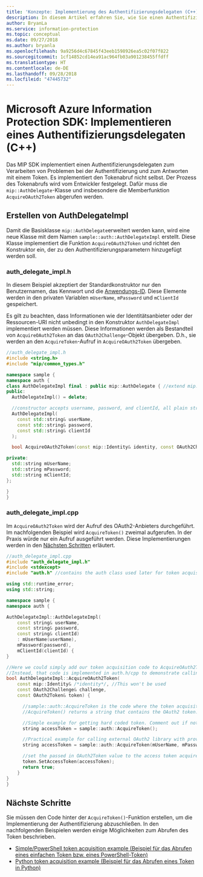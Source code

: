 ```yaml
---
title: 'Konzepte: Implementierung des Authentifizierungsdelegaten (C++)'
description: In diesem Artikel erfahren Sie, wie Sie einen Authentifizierungsdelegaten in C++ implementieren.
author: BryanLa
ms.service: information-protection
ms.topic: conceptual
ms.date: 09/27/2018
ms.author: bryanla
ms.openlocfilehash: 9a9256d4c67845f43eeb1598926ea5c02f07f822
ms.sourcegitcommit: 1cf14852cd14ea91ac964fb03a901238455ffdff
ms.translationtype: HT
ms.contentlocale: de-DE
ms.lasthandoff: 09/28/2018
ms.locfileid: "47445732"
---
```

# <a name="microsoft-information-protection-sdk---implementing-an-authentication-delegate-c"></a>Microsoft Azure Information Protection SDK: Implementieren eines Authentifizierungsdelegaten (C++)

Das MIP SDK implementiert einen Authentifizierungsdelegaten zum Verarbeiten von Problemen bei der Authentifizierung und zum Antworten mit einem Token. Es implementiert den Tokenabruf nicht selbst. Der Prozess des Tokenabrufs wird vom Entwickler festgelegt. Dafür muss die `mip::AuthDelegate`-Klasse und insbesondere die Memberfunktion `AcquireOAuth2Token` abgerufen werden.

## <a name="building-authdelegateimpl"></a>Erstellen von AuthDelegateImpl

Damit die Basisklasse `mip::AuthDelegate`erweitert werden kann, wird eine neue Klasse mit dem Namen `sample::auth::AuthDelegateImpl` erstellt. Diese Klasse implementiert die Funktion `AcquireOAuth2Token` und richtet den Konstruktor ein, der zu den Authentifizierungsparametern hinzugefügt werden soll.

### <a name="authdelegateimplh"></a>auth_delegate_impl.h

In diesem Beispiel akzeptiert der Standardkonstruktor nur den Benutzernamen, das Kennwort und die [Anwendungs-ID](/azure/active-directory/develop/developer-glossary.md#application-id-client-id). Diese Elemente werden in den privaten Variablen `mUserName`, `mPassword` und `mClientId` gespeichert.

Es gilt zu beachten, dass Informationen wie der Identitätsanbieter oder der Ressourcen-URI nicht unbedingt in den Konstruktor `AuthDelegateImpl` implementiert werden müssen. Diese Informationen werden als Bestandteil von `AcquireOAuth2Token` an das `OAuth2Challenge`-Objekt übergeben. D.h., sie werden an den `AcquireToken`-Aufruf in `AcquireOAuth2Token` übergeben.

```cpp
//auth_delegate_impl.h
#include <string.h>
#include "mip/common_types.h"

namespace sample {
namespace auth {
class AuthDelegateImpl final : public mip::AuthDelegate { //extend mip::AuthDelegate base class
public:
  AuthDelegateImpl() = delete;

  //constructor accepts username, password, and clientId, all plain strings.
  AuthDelegateImpl(
    const std::string& userName,
    const std::string& password,
    const std::string& clientId
  );

  bool AcquireOAuth2Token(const mip::Identity& identity, const OAuth2Challenge& challenge, OAuth2Token& token) override;

private:
  std::string mUserName;
  std::string mPassword;
  std::string mClientId;
};

}
}
```

### <a name="authdelegateimplcpp"></a>auth_delegate_impl.cpp

Im `AcquireOAuth2Token` wird der Aufruf des OAuth2-Anbieters durchgeführt. Im nachfolgenden Beispiel wird `AcquireToken()` zweimal aufgerufen. In der Praxis würde nur ein Aufruf ausgeführt werden. Diese Implementierungen werden in den [Nächsten Schritten](#next-steps) erläutert.

```cpp
//auth_delegate_impl.cpp
#include "auth_delegate_impl.h"
#include <stdexcept>
#include "auth.h" //contains the auth class used later for token acquisition

using std::runtime_error;
using std::string;

namespace sample {
namespace auth {

AuthDelegateImpl::AuthDelegateImpl(
    const string& userName,
    const string& password,
    const string& clientId)
    : mUserName(userName),
    mPassword(password),
    mClientId(clientId) {
}

//Here we could simply add our token acquisition code to AcquireOAuth2Token
//Instead, that code is implemented in auth.h/cpp to demonstrate calling an external library
bool AuthDelegateImpl::AcquireOAuth2Token(
    const mip::Identity& /*identity*/, //This won't be used
    const OAuth2Challenge& challenge,
    const OAuth2Token& token) {

      //sample::auth::AcquireToken is the code where the token acquisition routine is implemented.
      //AcquireToken() returns a string that contains the OAuth2 token.

      //Simple example for getting hard coded token. Comment out if not used.
      string accessToken = sample::auth::AcquireToken();

      //Practical example for calling external OAuth2 library with provided authentication details.
      string accessToken = sample::auth::AcquireToken(mUserName, mPassword, mClientId, challenge.GetAuthority(), challenge.GetResource());  

      //set the passed in OAuth2Token value to the access token acquired by our provider
      token.SetAccessToken(accessToken);
      return true;
    }
}
}
```

## <a name="next-steps"></a>Nächste Schritte

Sie müssen den Code hinter der `AcquireToken()`-Funktion erstellen, um die Implementierung der Authentifizierung abzuschließen. In den nachfolgenden Beispielen werden einige Möglichkeiten zum Abrufen des Token beschrieben.

- [Simple/PowerShell token acquisition example (Beispiel für das Abrufen eines einfachen Token bzw. eines PowerShell-Token)](concept-authentication-acquire-token-ps.md)
- [Python token acquisition example (Beispiel für das Abrufen eines Token in Python)](concept-authentication-acquire-token-py.md)
